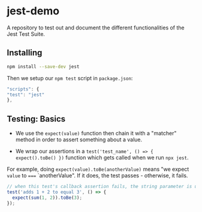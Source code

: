 # jest-demo

A repository to test out and document the different functionalities of the Jest Test Suite.

## Installing

```bash
npm install --save-dev jest
```

Then we setup our `npm test` script in `package.json`:

```JavaScript
"scripts": {
"test": "jest"
},
```

## Testing: Basics

- We use the `expect(value)` function then chain it with a "matcher" method in order to assert something about a value.

- We wrap our assertions in a `test('test_name', () => { expect().toBe() })` function which gets called when we run `npx jest`.

For example, doing `expect(value).toBe(anotherValue)` means "we expect `value` to `===` `anotherValue". If it does, the test passes - otherwise, it fails.

```JavaScript
// when this test's callback assertion fails, the string parameter is used as a reference for Jest
test('adds 1 + 2 to equal 3', () => {
  expect(sum(1, 2)).toBe(3);
});
```
